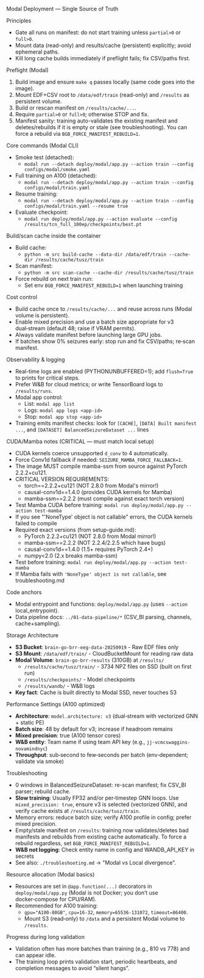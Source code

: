 Modal Deployment — Single Source of Truth

Principles
- Gate all runs on manifest: do not start training unless `partial>0` or `full>0`.
- Mount data (read-only) and results/cache (persistent) explicitly; avoid ephemeral paths.
- Kill long cache builds immediately if preflight fails; fix CSV/paths first.

Preflight (Modal)
1) Build image and ensure `make q` passes locally (same code goes into the image).
2) Mount EDF+CSV root to `/data/edf/train` (read-only) and `/results` as persistent volume.
3) Build or rescan manifest on `/results/cache/...`.
4) Require `partial>0` or `full>0`; otherwise STOP and fix.
5) Manifest sanity: training auto-validates the existing manifest and deletes/rebuilds if it is empty or stale (see troubleshooting). You can force a rebuild via `BGB_FORCE_MANIFEST_REBUILD=1`.

Core commands (Modal CLI)
- Smoke test (detached):
  - `modal run --detach deploy/modal/app.py --action train --config configs/modal/smoke.yaml`
- Full training on A100 (detached):
  - `modal run --detach deploy/modal/app.py --action train --config configs/modal/train.yaml`
- Resume training:
  - `modal run --detach deploy/modal/app.py --action train --config configs/modal/train.yaml --resume true`
- Evaluate checkpoint:
  - `modal run deploy/modal/app.py --action evaluate --config /results/tcn_full_100ep/checkpoints/best.pt`

 Build/scan cache inside the container
- Build cache:
  - `python -m src build-cache --data-dir /data/edf/train --cache-dir /results/cache/tusz/train`
- Scan manifest:
  - `python -m src scan-cache --cache-dir /results/cache/tusz/train`
 - Force rebuild on next train run:
   - Set env `BGB_FORCE_MANIFEST_REBUILD=1` when launching training

Cost control
- Build cache once to `/results/cache/...` and reuse across runs (Modal volume is persistent).
- Enable mixed precision and use a batch size appropriate for v3 dual‑stream (default 48; raise if VRAM permits).
- Always validate manifest before launching large GPU jobs.
- If batches show 0% seizures early: stop run and fix CSV/paths; re‑scan manifest.

Observability & logging
- Real-time logs are enabled (PYTHONUNBUFFERED=1); add `flush=True` to prints for critical steps.
- Prefer W&B for cloud metrics; or write TensorBoard logs to `/results/runs`.
- Modal app control:
  - List: `modal app list`
  - Logs: `modal app logs <app-id>`
  - Stop: `modal app stop <app-id>`
 - Training emits manifest checks: look for `[CACHE]`, `[DATA] Built manifest ...`, and `[DATASET] BalancedSeizureDataset ...` lines

CUDA/Mamba notes (CRITICAL — must match local setup)
- CUDA kernels coerce unsupported `d_conv` to 4 automatically.
- Force Conv1d fallback if needed: `SEIZURE_MAMBA_FORCE_FALLBACK=1`.
- The image MUST compile mamba-ssm from source against PyTorch 2.2.2+cu121.
- CRITICAL VERSION REQUIREMENTS:
  - torch==2.2.2+cu121 (NOT 2.8.0 from Modal's mirror!)
  - causal-conv1d==1.4.0 (provides CUDA kernels for Mamba)
  - mamba-ssm==2.2.2 (must compile against exact torch version)
- Test Mamba CUDA before training: `modal run deploy/modal/app.py --action test-mamba`
- If you see "'NoneType' object is not callable" errors, the CUDA kernels failed to compile
- Required exact versions (from setup-guide.md):
  - PyTorch 2.2.2+cu121 (NOT 2.8.0 from Modal mirror!)
  - mamba-ssm==2.2.2 (NOT 2.2.4/2.2.5 which have bugs)
  - causal-conv1d==1.4.0 (1.5+ requires PyTorch 2.4+)
  - numpy<2.0 (2.x breaks mamba-ssm)
- Test before training: `modal run deploy/modal/app.py --action test-mamba`
- If Mamba fails with `'NoneType' object is not callable`, see troubleshooting.md

Code anchors
- Modal entrypoint and functions: `deploy/modal/app.py` (uses `--action` local_entrypoint).
- Data pipeline docs: `../01-data-pipeline/*` (CSV_BI parsing, channels, cache+sampling).

Storage Architecture
- **S3 Bucket**: `brain-go-brr-eeg-data-20250919` - Raw EDF files only
- **S3 Mount**: `/data/edf/train/` - CloudBucketMount for reading raw data
- **Modal Volume**: `brain-go-brr-results` (310GB) at `/results/`
  - `/results/cache/tusz/train/` - 3734 NPZ files on SSD (built on first run)
  - `/results/checkpoints/` - Model checkpoints
  - `/results/wandb/` - W&B logs
- **Key fact**: Cache is built directly to Modal SSD, never touches S3

Performance Settings (A100 optimized)
- **Architecture**: `model.architecture: v3` (dual‑stream with vectorized GNN + static PE)
- **Batch size**: 48 by default for v3; increase if headroom remains
- **Mixed precision**: true (A100 tensor cores)
- **W&B entity**: Team name if using team API key (e.g., `jj-vcmcswaggins-novamindnyc`)
- **Throughput**: sub‑second to few‑seconds per batch (env‑dependent; validate via smoke)

Troubleshooting
- 0 windows in BalancedSeizureDataset: re-scan manifest; fix CSV_BI parser; rebuild cache.
- **Slow training**: Usually FP32 and/or per‑timestep GNN loops. Use `mixed_precision: true`, ensure v3 is selected (vectorized GNN), and verify cache exists at `/results/cache/tusz/train`.
- Memory errors: reduce batch size; verify A100 profile in config; prefer mixed precision.
- Empty/stale manifest on `/results`: training now validates/deletes bad manifests and rebuilds from existing cache automatically. To force a rebuild regardless, set `BGB_FORCE_MANIFEST_REBUILD=1`.
- **W&B not logging**: Check entity name in config and WANDB_API_KEY in secrets
 - See also: `./troubleshooting.md` → "Modal vs Local divergence".

Resource allocation (Modal basics)
- Resources are set in `@app.function(...)` decorators in `deploy/modal/app.py` (Modal is not Docker; you don’t use docker‑compose for CPU/RAM).
- Recommended for A100 training:
  - `gpu="A100-80GB"`, `cpu=16-32`, `memory=65536-131072`, `timeout=86400`.
  - Mount S3 (read‑only) to `/data` and a persistent Modal volume to `/results`.

Progress during long validation
- Validation often has more batches than training (e.g., 810 vs 778) and can appear idle.
- The training loop prints validation start, periodic heartbeats, and completion messages to avoid “silent hangs”.
